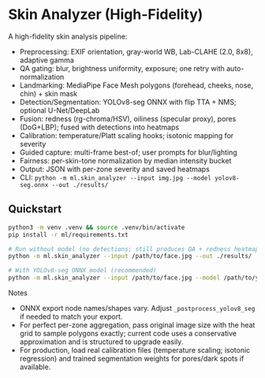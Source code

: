 # Skin Analyzer (High-Fidelity)

A high-fidelity skin analysis pipeline:

- Preprocessing: EXIF orientation, gray-world WB, Lab-CLAHE (2.0, 8x8), adaptive gamma
- QA gating: blur, brightness uniformity, exposure; one retry with auto-normalization
- Landmarking: MediaPipe Face Mesh polygons (forehead, cheeks, nose, chin) + skin mask
- Detection/Segmentation: YOLOv8-seg ONNX with flip TTA + NMS; optional U-Net/DeepLab
- Fusion: redness (rg-chroma/HSV), oiliness (specular proxy), pores (DoG+LBP); fused with detections into heatmaps
- Calibration: temperature/Platt scaling hooks; isotonic mapping for severity
- Guided capture: multi-frame best-of; user prompts for blur/lighting
- Fairness: per-skin-tone normalization by median intensity bucket
- Output: JSON with per-zone severity and saved heatmaps
- CLI: `python -m ml.skin_analyzer --input img.jpg --model yolov8-seg.onnx --out ./results/`

## Quickstart

```bash
python3 -m venv .venv && source .venv/bin/activate
pip install -r ml/requirements.txt

# Run without model (no detections; still produces QA + redness heatmap)
python -m ml.skin_analyzer --input /path/to/face.jpg --out ./results/

# With YOLOv8-seg ONNX model (recommended)
python -m ml.skin_analyzer --input /path/to/face.jpg --model /path/to/yolov8-seg.onnx --out ./results/
```

Notes
- ONNX export node names/shapes vary. Adjust `_postprocess_yolov8_seg` if needed to match your export.
- For perfect per-zone aggregation, pass original image size with the heat grid to sample polygons exactly; current code uses a conservative approximation and is structured to upgrade easily.
- For production, load real calibration files (temperature scaling; isotonic regression) and trained segmentation weights for pores/dark spots if available.
